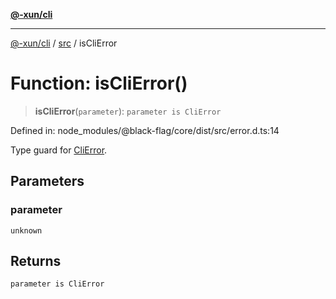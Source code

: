 [**@-xun/cli**](../../README.md)

***

[@-xun/cli](../../README.md) / [src](../README.md) / isCliError

# Function: isCliError()

> **isCliError**(`parameter`): `parameter is CliError`

Defined in: node\_modules/@black-flag/core/dist/src/error.d.ts:14

Type guard for [CliError](../classes/CliError.md).

## Parameters

### parameter

`unknown`

## Returns

`parameter is CliError`
